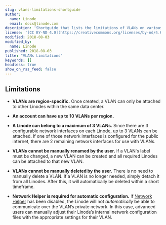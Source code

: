 ```yaml
---
slug: vlans-limitations-shortguide
author:
  name: Linode
  email: docs@linode.com
description: 'Shortguide that lists the limitations of VLANs on various guides.'
license: '[CC BY-ND 4.0](https://creativecommons.org/licenses/by-nd/4.0)'
modified: 2018-08-03
modified_by:
  name: Linode
published: 2018-08-03
title: "VLANs Limitations"
keywords: []
headless: true
show_on_rss_feed: false
---
```


## Limitations

- **VLANs are region-specific.**  Once created, a VLAN can only be attached to other Linodes within the same data center.

- **An account can have up to 10 VLANs per region.**

- **A Linode can belong to a maximum of 3 VLANs.** Since there are 3 configurable network interfaces on each Linode, up to 3 VLANs can be attached. If one of those network interfaces is configured for the public internet, there are 2 remaining network interfaces for use with VLANs.

- **VLANs cannot be manually renamed by the user.** If a VLAN's label must be changed, a new VLAN can be created and all required Linodes can be attached to that new VLAN.

- **VLANs cannot be manually deleted by the user.** There is no need to manually delete a VLAN. If a VLAN is no longer needed, simply detach it from all Linodes. After this, it will automatically be deleted within a short timeframe.

- **Network Helper is required for automatic configuration.** If [Network Helper](https://www.linode.com/docs/guides/network-helper/) has been disabled, the Linode will not *automatically* be able to communicate over the VLAN’s private network. In this case, advanced users can manually adjust their Linode’s internal network configuration files with the appropriate settings for their VLAN.
